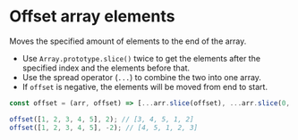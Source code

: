 # Offset array elements

Moves the specified amount of elements to the end of the array.

* Use `Array.prototype.slice()` twice to get the elements after the specified index and the elements before that.
* Use the spread operator (`...`) to combine the two into one array.
* If `offset` is negative, the elements will be moved from end to start.

```js
const offset = (arr, offset) => [...arr.slice(offset), ...arr.slice(0, offset)];
```

```js
offset([1, 2, 3, 4, 5], 2); // [3, 4, 5, 1, 2]
offset([1, 2, 3, 4, 5], -2); // [4, 5, 1, 2, 3]
```
